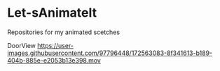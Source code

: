 # Let-sAnimateIt

Repositories for my animated scetches

DoorView
https://user-images.githubusercontent.com/97796448/172563083-8f341613-b189-404b-885e-e2053b13e398.mov
